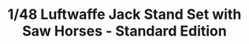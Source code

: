 ---
layout: product
title: "1/48 Luftwaffe Jack Stand Set with Saw Horses - Standard Edition"
price: "1900" 
desc: "Maketa"
img_path: "/assets/img/DW48001.jpg"
brand: "Das Werk"
available: false
special_offer: false
new: false
soon: false
cat: "010000"
subcat: "011100"
subsubcat: "0N/A"
sifra: "DW48001"
---